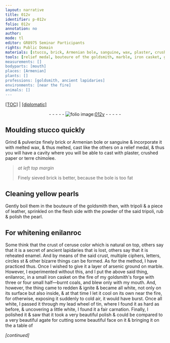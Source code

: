 ```yaml
---
layout: narrative
title: 012v
identifier: p-012v
folio: 012v
annotation: no
author:
mode: tl
editor: GR8975 Seminar Participants
rights: Public Domain
materials: [stucco, brick, Armenian bole, sanguine, wax, plaster, crushed paper, terre chimolee, bole, yellow pearls, tripoli, leather, powder of the said tripoli, pearl, enilanroc, ceruse, reheated enamel, arsenic, marble, iron, coals, lead, tin, agate]
tools: [relief medal, bouteure of the goldsmith, marble, iron casket, goldsmith's forge, lead wheel]
measurements: []
bodyparts: [mouth]
places: [Armenian]
plants: []
professions: [goldsmith, ancient lapidaries]
environments: [near the fire]
animals: []
---
```


 <p><a href="{{ site.baseurl }}/translation/">[TOC]</a> | <a href="{{ site.baseurl }}/texts/p-012v_tc/" target="_blank">[diplomatic]</a></p><div class="folio" align="center">- - - - - <a href="http://gallica.bnf.fr/ark:/12148/btv1b10500001g/f30.image" target="_blank"><img src="https://cu-mkp.github.io/2017-workshop-edition/assets/photo-icon.png" alt="folio image: " style="display:inline-block; margin-bottom:-3px;"/>012v</a> - - - - - </div>  
  

## Moulding <span class="m">stucco</span> quickly

 
Grind & pulverize finely <span class="m">brick</span> or <span class="m"><span class="pl">Armenian</span> bole</span> or <span class="m">sanguine</span> & incorporate it with melted <span class="m">wax</span>, & thus melted, cast like the others on a <span class="tl">relief medal</span>, & thus you will have a cavity where you will be able to cast with <span class="m">plaster</span>, <span class="m">crushed paper</span> or <span class="m">terre chimolee</span>.
 
> *at left top margin*
> 
> 
>   Finely sieved <span class="m">brick</span> is better, because the <span class="m">bole</span> is too fat
 
 
  

## Cleaning <span class="m">yellow pearls</span>

 
Gently boil them in the <span class="tl">bouteure of the <span class="pro">goldsmith</span></span> then, with <span class="m">tripoli</span> & a piece of <span class="m">leather</span>, sprinkled on the flesh side with the <span class="m">powder of the said tripoli</span>, rub & polish the <span class="m">pearl</span>.
 
 
  

## For whitening <span class="m">enilanroc</span>

 
Some think that the crust of <span class="m">ceruse</span> color which is natural on top, others say that it is a secret of <span class="pro">ancient lapidaries</span> that is lost, others say that it is <span class="m">reheated enamel</span>. And by means of the said crust, multiple ciphers, letters, circles <span class="del">st</span> & other bizarre things can be formed. As for the method, I have practiced thus. Once I wished to give it a layer of <span class="m">arsenic</span> ground on <span class="tl"><span class="m">marble</span></span>. However, I experimented without this, and I put the above said thing, <span class="m">enilanroc</span>, in a small <span class="tl"><span class="m">iron</span> casket</span> on the fire of my <span class="tl"><span class="pro">goldsmith</span>'s forge</span> with three or four small half—burnt <span class="m">coals</span>, and blew only with my <span class="bp">mouth</span>. And, however, the thing came to <span class="del">redden &</span> ignite & became all white, not only on its surface but also inside, & at that time I let it cool on its own <span class="env">near the fire</span>, for otherwise, exposing it suddenly to cold air, it would have burst. Once all white, I passed it through my <span class="tl"><span class="add"><span class="m">lead</span></span> wheel</span> <span class="del">of <span class="m">tin</span></span>, where I found it as hard as before, & uncovering a little white, I found it a fair carnation. Finally, I polished it & saw that it took a very beautiful polish & could be compared to a very beautiful <span class="m">agate</span> for cutting some beautiful face on it & bringing it on <span class="del">the</span> a table of 
 
*[continued]*
 
 